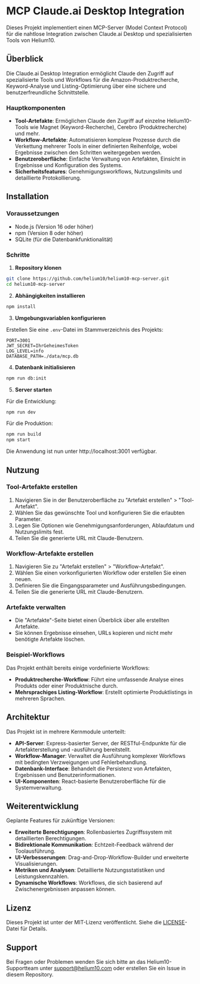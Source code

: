 # MCP Claude.ai Desktop Integration

Dieses Projekt implementiert einen MCP-Server (Model Context Protocol) für die nahtlose Integration zwischen Claude.ai Desktop und spezialisierten Tools von Helium10.

## Überblick

Die Claude.ai Desktop Integration ermöglicht Claude den Zugriff auf spezialisierte Tools und Workflows für die Amazon-Produktrecherche, Keyword-Analyse und Listing-Optimierung über eine sichere und benutzerfreundliche Schnittstelle.

### Hauptkomponenten

- **Tool-Artefakte**: Ermöglichen Claude den Zugriff auf einzelne Helium10-Tools wie Magnet (Keyword-Recherche), Cerebro (Produktrecherche) und mehr.
- **Workflow-Artefakte**: Automatisieren komplexe Prozesse durch die Verkettung mehrerer Tools in einer definierten Reihenfolge, wobei Ergebnisse zwischen den Schritten weitergegeben werden.
- **Benutzeroberfläche**: Einfache Verwaltung von Artefakten, Einsicht in Ergebnisse und Konfiguration des Systems.
- **Sicherheitsfeatures**: Genehmigungsworkflows, Nutzungslimits und detaillierte Protokollierung.

## Installation

### Voraussetzungen

- Node.js (Version 16 oder höher)
- npm (Version 8 oder höher)
- SQLite (für die Datenbankfunktionalität)

### Schritte

1. **Repository klonen**

```bash
git clone https://github.com/helium10/helium10-mcp-server.git
cd helium10-mcp-server
```

2. **Abhängigkeiten installieren**

```bash
npm install
```

3. **Umgebungsvariablen konfigurieren**

Erstellen Sie eine `.env`-Datei im Stammverzeichnis des Projekts:

```
PORT=3001
JWT_SECRET=IhrGeheimesToken
LOG_LEVEL=info
DATABASE_PATH=./data/mcp.db
```

4. **Datenbank initialisieren**

```bash
npm run db:init
```

5. **Server starten**

Für die Entwicklung:
```bash
npm run dev
```

Für die Produktion:
```bash
npm run build
npm start
```

Die Anwendung ist nun unter http://localhost:3001 verfügbar.

## Nutzung

### Tool-Artefakte erstellen

1. Navigieren Sie in der Benutzeroberfläche zu "Artefakt erstellen" > "Tool-Artefakt".
2. Wählen Sie das gewünschte Tool und konfigurieren Sie die erlaubten Parameter.
3. Legen Sie Optionen wie Genehmigungsanforderungen, Ablaufdatum und Nutzungslimits fest.
4. Teilen Sie die generierte URL mit Claude-Benutzern.

### Workflow-Artefakte erstellen

1. Navigieren Sie zu "Artefakt erstellen" > "Workflow-Artefakt".
2. Wählen Sie einen vorkonfigurierten Workflow oder erstellen Sie einen neuen.
3. Definieren Sie die Eingangsparameter und Ausführungsbedingungen.
4. Teilen Sie die generierte URL mit Claude-Benutzern.

### Artefakte verwalten

- Die "Artefakte"-Seite bietet einen Überblick über alle erstellten Artefakte.
- Sie können Ergebnisse einsehen, URLs kopieren und nicht mehr benötigte Artefakte löschen.

### Beispiel-Workflows

Das Projekt enthält bereits einige vordefinierte Workflows:

- **Produktrecherche-Workflow**: Führt eine umfassende Analyse eines Produkts oder einer Produktnische durch.
- **Mehrsprachiges Listing-Workflow**: Erstellt optimierte Produktlistings in mehreren Sprachen.

## Architektur

Das Projekt ist in mehrere Kernmodule unterteilt:

- **API-Server**: Express-basierter Server, der RESTful-Endpunkte für die Artefakterstellung und -ausführung bereitstellt.
- **Workflow-Manager**: Verwaltet die Ausführung komplexer Workflows mit bedingten Verzweigungen und Fehlerbehandlung.
- **Datenbank-Interface**: Behandelt die Persistenz von Artefakten, Ergebnissen und Benutzerinformationen.
- **UI-Komponenten**: React-basierte Benutzeroberfläche für die Systemverwaltung.

## Weiterentwicklung

Geplante Features für zukünftige Versionen:

- **Erweiterte Berechtigungen**: Rollenbasiertes Zugriffssystem mit detaillierten Berechtigungen.
- **Bidirektionale Kommunikation**: Echtzeit-Feedback während der Toolausführung.
- **UI-Verbesserungen**: Drag-and-Drop-Workflow-Builder und erweiterte Visualisierungen.
- **Metriken und Analysen**: Detaillierte Nutzungsstatistiken und Leistungskennzahlen.
- **Dynamische Workflows**: Workflows, die sich basierend auf Zwischenergebnissen anpassen können.

## Lizenz

Dieses Projekt ist unter der MIT-Lizenz veröffentlicht. Siehe die [LICENSE](LICENSE)-Datei für Details.

## Support

Bei Fragen oder Problemen wenden Sie sich bitte an das Helium10-Supportteam unter support@helium10.com oder erstellen Sie ein Issue in diesem Repository.
